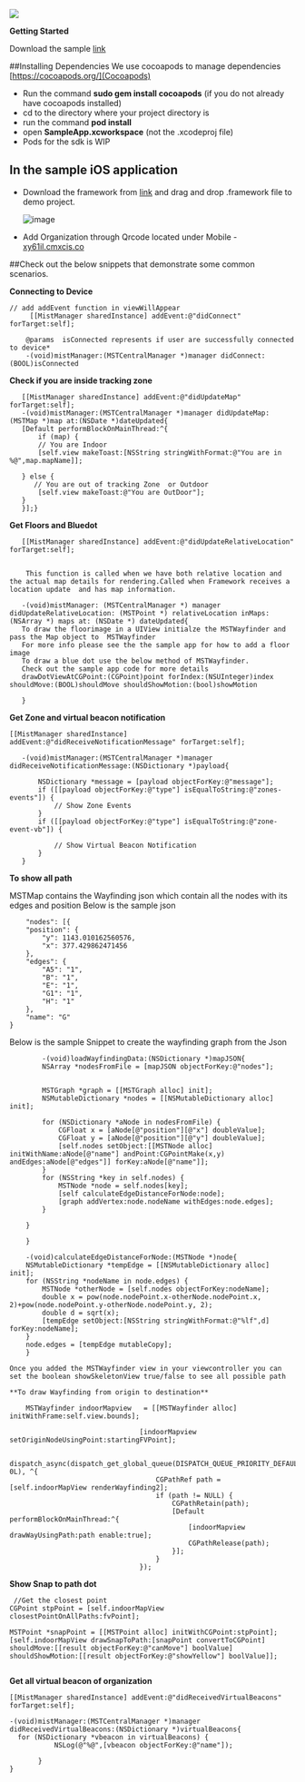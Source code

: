 ![](http://www.ciscolive.com/global/wp-content/uploads/cisco-logo-blue.png)


**Getting Started**

 Download the sample   [link]()
  
##Installing Dependencies
We use cocoapods to manage dependencies [https://cocoapods.org/](Cocoapods)

- Run the command **sudo gem install cocoapods** (if you do not already have cocoapods installed)
- cd to the directory where your project directory is
- run the command **pod install**
- open **SampleApp.xcworkspace** (not the .xcodeproj file)
-  Pods for the sdk is WIP
 
##  In the sample iOS application

- Download the framework from [link]() and 	drag and drop .framework  file to demo project.
	
	![image](http://gdurl.com/cwMA)
	     
- Add Organization through Qrcode  located under Mobile - [xy61il.cmxcis.co](https://xy61il.cmxcis.co)



##Check out the below snippets that demonstrate some  common scenarios.


**Connecting to Device**

```objc
// add addEvent function in viewWillAppear
     [[MistManager sharedInstance] addEvent:@"didConnect" forTarget:self];

	@params  isConnected represents if user are successfully connected to device*
	-(void)mistManager:(MSTCentralManager *)manager didConnect:(BOOL)isConnected  
```
**Check if you are inside tracking zone** 
	
 ```objc
    [[MistManager sharedInstance] addEvent:@"didUpdateMap" forTarget:self];
    -(void)mistManager:(MSTCentralManager *)manager didUpdateMap:(MSTMap *)map at:(NSDate *)dateUpdated{
    [Default performBlockOnMainThread:^{
        if (map) {
        // You are Indoor
        [self.view makeToast:[NSString stringWithFormat:@"You are in %@",map.mapName]];
  
    } else {
       // You are out of tracking Zone  or Outdoor
        [self.view makeToast:@"You are OutDoor"];
    }
    }];}
 ```

    

  **Get Floors  and Bluedot**
 
 ```objc
    [[MistManager sharedInstance] addEvent:@"didUpdateRelativeLocation" forTarget:self];   
    
    
	 This function is called when we have both relative location and the actual map details for rendering.Called when Framework receives a location update  and has map information.
 
 	-(void)mistManager: (MSTCentralManager *) manager didUpdateRelativeLocation: (MSTPoint *) relativeLocation inMaps: (NSArray *) maps at: (NSDate *) dateUpdated{
 	To draw the floorimage in a UIView initialze the MSTWayfinder and pass the Map object to  MSTWayfinder
	For more info please see the the sample app for how to add a floor image 
	To draw a blue dot use the below method of MSTWayfinder.
	Check out the sample app code for more details 
	drawDotViewAtCGPoint:(CGPoint)point forIndex:(NSUInteger)index shouldMove:(BOOL)shouldMove shouldShowMotion:(bool)showMotion
 	
	}
 ```
 
**Get Zone and virtual beacon notification**
 
 ```objc   
[[MistManager sharedInstance] addEvent:@"didReceiveNotificationMessage" forTarget:self];   
    
    -(void)mistManager:(MSTCentralManager *)manager didReceiveNotificationMessage:(NSDictionary *)payload{

        NSDictionary *message = [payload objectForKey:@"message"];
        if ([[payload objectForKey:@"type"] isEqualToString:@"zones-events"]) {
            // Show Zone Events
        }
        if ([[payload objectForKey:@"type"] isEqualToString:@"zone-event-vb"]) {

            // Show Virtual Beacon Notification
        }
	}
 ```
 
 
 **To show all path**

MSTMap contains the Wayfinding json which contain all the  nodes with its edges and position 
Below is the sample json

		"nodes": [{
		"position": {
			"y": 1143.010162560576,
			"x": 377.429862471456
		},
		"edges": {
			"A5": "1",
			"B": "1",
			"E": "1",
			"G1": "1",
			"H": "1"
		},
		"name": "G"
	} 
	
	
Below is the sample Snippet to create the wayfinding graph from the Json

```objc
        -(void)loadWayfindingData:(NSDictionary *)mapJSON{
        NSArray *nodesFromFile = [mapJSON objectForKey:@"nodes"];

        
        MSTGraph *graph = [[MSTGraph alloc] init];
        NSMutableDictionary *nodes = [[NSMutableDictionary alloc] init];
        
        for (NSDictionary *aNode in nodesFromFile) {
            CGFloat x = [aNode[@"position"][@"x"] doubleValue];
            CGFloat y = [aNode[@"position"][@"y"] doubleValue];
            [self.nodes setObject:[[MSTNode alloc] initWithName:aNode[@"name"] andPoint:CGPointMake(x,y) andEdges:aNode[@"edges"]] forKey:aNode[@"name"]];
        }
        for (NSString *key in self.nodes) {
            MSTNode *node = self.nodes[key];
            [self calculateEdgeDistanceForNode:node];
            [graph addVertex:node.nodeName withEdges:node.edges];
        }

    }	
    
    }

	-(void)calculateEdgeDistanceForNode:(MSTNode *)node{
    NSMutableDictionary *tempEdge = [[NSMutableDictionary alloc] init];
    for (NSString *nodeName in node.edges) {
        MSTNode *otherNode = [self.nodes objectForKey:nodeName];
        double x = pow(node.nodePoint.x-otherNode.nodePoint.x, 2)+pow(node.nodePoint.y-otherNode.nodePoint.y, 2);
        double d = sqrt(x);
        [tempEdge setObject:[NSString stringWithFormat:@"%lf",d] forKey:nodeName];
    }
    node.edges = [tempEdge mutableCopy];
	}

Once you added the MSTWayfinder view in your viewcontroller you can set the boolean showSkeletonView true/false to see all possible path

**To draw Wayfinding from origin to destination**

	MSTWayfinder indoorMapview	 = [[MSTWayfinder alloc] initWithFrame:self.view.bounds];

                                [indoorMapview setOriginNodeUsingPoint:startingFVPoint];
                                
                                dispatch_async(dispatch_get_global_queue(DISPATCH_QUEUE_PRIORITY_DEFAULT, 0L), ^{
                                    CGPathRef path = [self.indoorMapView renderWayfinding2];
                                    if (path != NULL) {
                                        CGPathRetain(path);
                                        [Default performBlockOnMainThread:^{
                                            [indoorMapview drawWayUsingPath:path enable:true];
                                            CGPathRelease(path);
                                        }];
                                    }
                                });
```
 **Show Snap to path dot**
 
 ```objc  
  //Get the closest point  
CGPoint stpPoint = [self.indoorMapView closestPointOnAllPaths:fvPoint];
                                    
MSTPoint *snapPoint = [[MSTPoint alloc] initWithCGPoint:stpPoint];
[self.indoorMapView drawSnapToPath:[snapPoint convertToCGPoint] shouldMove:[[result objectForKey:@"canMove"] boolValue] shouldShowMotion:[[result objectForKey:@"showYellow"] boolValue]];
                                    
 ```
 **Get all virtual beacon of organization**                        
 
 ```objc                       
 [[MistManager sharedInstance] addEvent:@"didReceivedVirtualBeacons" forTarget:self];
 
 -(void)mistManager:(MSTCentralManager *)manager didReceivedVirtualBeacons:(NSDictionary *)virtualBeacons{
   for (NSDictionary *vbeacon in virtualBeacons) {
            NSLog(@"%@",[vbeacon objectForKey:@"name"]); 

        }
}
 
 ```





	   


 


    
    
    
    
    
   







